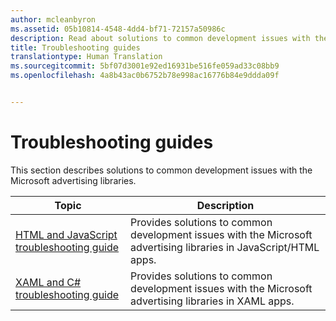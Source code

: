 ```yaml
---
author: mcleanbyron
ms.assetid: 05b10814-4548-4dd4-bf71-72157a50986c
description: Read about solutions to common development issues with the Microsoft advertising libraries.
title: Troubleshooting guides
translationtype: Human Translation
ms.sourcegitcommit: 5bf07d3001e92ed16931be516fe059ad33c08bb9
ms.openlocfilehash: 4a8b43ac0b6752b78e998ac16776b84e9ddda09f


---
```


# Troubleshooting guides




This section describes solutions to common development issues with the Microsoft advertising libraries.

| Topic                                                                                                       | Description                 |
|-------------------------------------------------------------------------------------------------------------|-----------------------------|
| [HTML and JavaScript troubleshooting guide](html-and-javascript-troubleshooting-guide.md)  |  Provides solutions to common development issues with the Microsoft advertising libraries in JavaScript/HTML apps. |
| [XAML and C# troubleshooting guide](xaml-and-c-troubleshooting-guide.md)      |  Provides solutions to common development issues with the Microsoft advertising libraries in XAML apps.    |


 

 



<!--HONumber=Aug16_HO3-->


